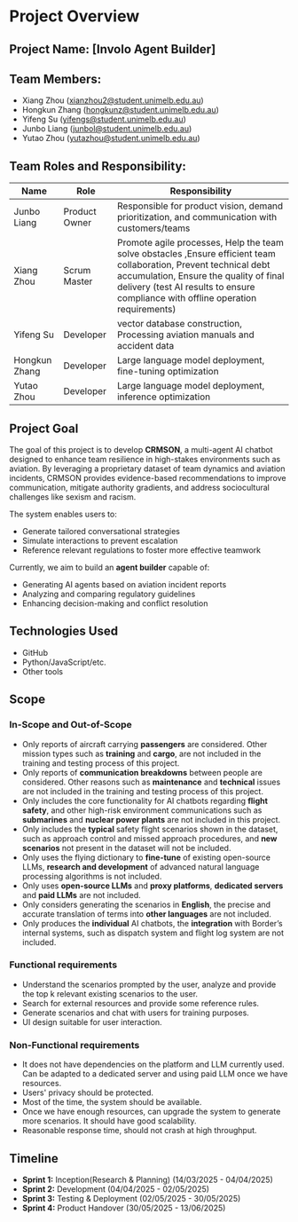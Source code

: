 # Project Overview

## Project Name: [Involo Agent Builder]
## Team Members:
- Xiang Zhou (xianzhou2@student.unimelb.edu.au)
- Hongkun Zhang (hongkunz@student.unimelb.edu.au)
- Yifeng Su (yifengs@student.unimelb.edu.au)
- Junbo Liang (junbol@student.unimelb.edu.au)
- Yutao Zhou (yutazhou@student.unimelb.edu.au)

## Team Roles and Responsibility:
| Name         | Role           | Responsibility      |
|--------------|--------------|--------------------|
| Junbo Liang  |Product Owner| Responsible for product vision, demand prioritization, and communication with customers/teams |
| Xiang Zhou   |Scrum Master|Promote agile processes, Help the team solve obstacles ,Ensure efficient team collaboration, Prevent technical debt accumulation, Ensure the quality of final delivery (test AI results to ensure compliance with offline operation requirements)|
| Yifeng Su    | Developer    |vector database construction, Processing aviation manuals and accident data|
| Hongkun Zhang| Developer    |Large language model deployment, fine-tuning optimization |
| Yutao Zhou   | Developer    |Large language model deployment,  inference optimization |

## Project Goal
The goal of this project is to develop **CRMSON**, a multi-agent AI chatbot designed to enhance team resilience in high-stakes environments such as aviation. By leveraging a proprietary dataset of team dynamics and aviation incidents, CRMSON provides evidence-based recommendations to improve communication, mitigate authority gradients, and address sociocultural challenges like sexism and racism.  

The system enables users to:  
- Generate tailored conversational strategies  
- Simulate interactions to prevent escalation  
- Reference relevant regulations to foster more effective teamwork  

Currently, we aim to build an **agent builder** capable of:  
- Generating AI agents based on aviation incident reports  
- Analyzing and comparing regulatory guidelines  
- Enhancing decision-making and conflict resolution  

## Technologies Used
- GitHub
- Python/JavaScript/etc.
- Other tools

## Scope
### In-Scope and Out-of-Scope
  - Only reports of aircraft carrying **passengers** are considered. Other mission types such as **training** and **cargo**, are not included in the training and testing process of this project.
  - Only reports of **communication breakdowns** between people are considered. Other reasons such as **maintenance** and **technical** issues are not included in the training and testing process of this project.
  - Only includes the core functionality for AI chatbots regarding **flight safety**, and other high-risk environment communications such as **submarines** and **nuclear power plants** are not included in this project.
  - Only includes the **typical** safety flight scenarios shown in the dataset, such as approach control and missed approach procedures, and **new scenarios** not present in the dataset will not be included.
  - Only uses the flying dictionary to **fine-tune** of existing open-source LLMs, **research and development** of advanced natural language processing algorithms is not included.
  - Only uses **open-source LLMs** and **proxy platforms**, **dedicated servers** and **paid LLMs** are not included.
  - Only considers generating the scenarios in **English**, the precise and  accurate translation of terms into **other languages** are not included.
  - Only produces the **individual** AI chatbots, the **integration** with Border’s internal systems, such as dispatch system and flight log system are not included.

### Functional requirements
  - Understand the scenarios prompted by the user, analyze and provide the top k relevant existing scenarios to the user.
  - Search for external resources and provide some reference rules.
  - Generate scenarios and chat with users for training purposes.
  - UI design suitable for user interaction.

### Non-Functional requirements
  - It does not have dependencies on the platform and LLM currently used. Can be adapted to a dedicated server and using paid LLM once we have resources.
  - Users' privacy should be protected.
  - Most of the time, the system should be available.
  - Once we have enough resources, can upgrade the system to generate more scenarios. It should have good scalability.
  - Reasonable response time, should not crash at high throughput.

## Timeline
- **Sprint 1:** Inception(Research & Planning) (14/03/2025 - 04/04/2025)
- **Sprint 2:** Development (04/04/2025 - 02/05/2025)
- **Sprint 3:** Testing & Deployment (02/05/2025 - 30/05/2025)
- **Sprint 4:** Product Handover (30/05/2025 - 13/06/2025)
